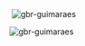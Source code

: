 <p>&nbsp;<img align="center" src="https://github-readme-stats.vercel.app/api?username=gbr-guimaraes&theme=github_dark&count_private=false&show_icons=true&locale=en" alt="gbr-guimaraes" /></p>

<p><img align="center" src="https://github-readme-stats.vercel.app/api/top-langs?username=gbr-guimaraes&theme=github_dark&show_icons=true&locale=en&layout=compact" alt="gbr-guimaraes" /></p>
